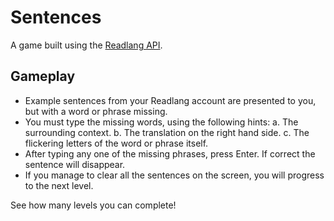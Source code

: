 Sentences
=========

A game built using the [Readlang API](https://github.com/SteveRidout/readlang-api).

Gameplay
--------

- Example sentences from your Readlang account are presented to you, but with a word or phrase missing.
- You must type the missing words, using the following hints:
  a. The surrounding context.
  b. The translation on the right hand side.
  c. The flickering letters of the word or phrase itself.
- After typing any one of the missing phrases, press Enter. If correct the sentence will disappear.
- If you manage to clear all the sentences on the screen, you will progress to the next level.

See how many levels you can complete!

